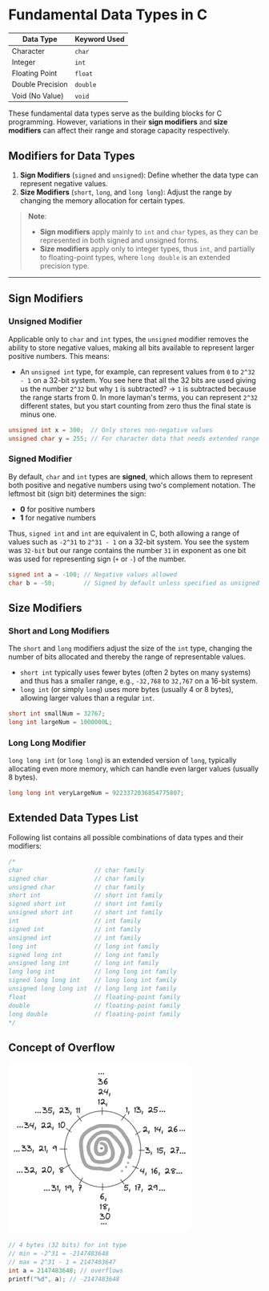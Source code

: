 # Fundamental Data Types in C

| Data Type       | Keyword Used  |
|-----------------|---------------|
| Character       | `char`        |
| Integer         | `int`         |
| Floating Point  | `float`       |
| Double Precision| `double`      |
| Void (No Value) | `void`        |

These fundamental data types serve as the building blocks for C programming. However, variations in their **sign modifiers** and **size modifiers** can affect their range and storage capacity respectively.

## Modifiers for Data Types

1. **Sign Modifiers** (`signed` and `unsigned`): Define whether the data type can represent negative values.
2. **Size Modifiers** (`short`, `long`, and `long long`): Adjust the range by changing the memory allocation for certain types.

> **Note**:
>
> - **Sign modifiers** apply mainly to `int` and `char` types, as they can be represented in both signed and unsigned forms.
> - **Size modifiers** apply only to integer types, thus `int`, and partially to floating-point types, where `long double` is an extended precision type.

---

## Sign Modifiers

### Unsigned Modifier

Applicable only to `char` and `int` types, the `unsigned` modifier removes the ability to store negative values, making all bits available to represent larger positive numbers. This means:

- An `unsigned int` type, for example, can represent values from `0` to `2^32 - 1` on a 32-bit system. You see here that all the 32 bits are used giving us the number `2^32` but why `1` is subtracted? -> `1` is subtracted because the range starts from 0. In more layman's terms, you can represent `2^32` different states, but you start counting from zero thus the final state is minus one.

```c
unsigned int x = 300;  // Only stores non-negative values
unsigned char y = 255; // For character data that needs extended range
```

### Signed Modifier

By default, `char` and `int` types are **signed**, which allows them to represent both positive and negative numbers using two's complement notation. The leftmost bit (sign bit) determines the sign:

- **0** for positive numbers
- **1** for negative numbers

Thus, `signed int` and `int` are equivalent in C, both allowing a range of values such as `-2^31` to `2^31 - 1` on a 32-bit system. You see the system was `32-bit` but our range contains the number `31` in exponent as one bit was used for representing sign (`+` or `-`) of the number.

```c
signed int a = -100; // Negative values allowed
char b = -50;        // Signed by default unless specified as unsigned
```

## Size Modifiers

### Short and Long Modifiers

The `short` and `long` modifiers adjust the size of the `int` type, changing the number of bits allocated and thereby the range of representable values.

- `short int` typically uses fewer bytes (often 2 bytes on many systems) and thus has a smaller range, e.g., `-32,768` to `32,767` on a 16-bit system.
- `long int` (or simply `long`) uses more bytes (usually 4 or 8 bytes), allowing larger values than a regular `int`.

```c
short int smallNum = 32767;
long int largeNum = 1000000L;
```

### Long Long Modifier

`long long int` (or `long long`) is an extended version of `long`, typically allocating even more memory, which can handle even larger values (usually 8 bytes).

```c
long long int veryLargeNum = 9223372036854775807;
```

## Extended Data Types List

Following list contains all possible combinations of data types and their modifiers:

```c
/*
char                    // char family
signed char             // char family
unsigned char           // char family
short int               // short int family
signed short int        // short int family
unsigned short int      // short int family
int                     // int family
signed int              // int family
unsigned int            // int family
long int                // long int family
signed long int         // long int family
unsigned long int       // long int family
long long int           // long long int family
signed long long int    // long long int family
unsigned long long int  // long long int family
float                   // floating-point family
double                  // floating-point family
long double             // floating-point family
*/
```

## Concept of Overflow
<!-- add image overflow-chart.png -->
![Overflow Chart](./images/overflow-chart.png)

```c
// 4 bytes (32 bits) for int type
// min = -2^31 = -2147483648
// max = 2^31 - 1 = 2147483647
int a = 2147483648; // overflows
printf("%d", a); // -2147483648 
```
